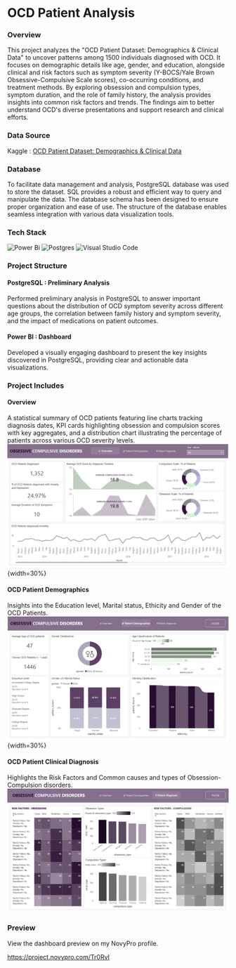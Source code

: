 # OCD Patient Analysis

### Overview 

This project analyzes the "OCD Patient Dataset: Demographics & Clinical Data" to uncover patterns among 1500 individuals diagnosed with OCD. It focuses on demographic details like age, gender, and education, alongside clinical and risk factors such as symptom severity (Y-BOCS/Yale Brown Obsessive-Compulsive Scale scores), co-occurring conditions, and treatment methods. By exploring obsession and compulsion types, symptom duration, and the role of family history, the analysis provides insights into common risk factors and trends. The findings aim to better understand OCD's diverse presentations and support research and clinical efforts.

### Data Source 

Kaggle : [OCD Patient Dataset: Demographics & Clinical Data](https://www.kaggle.com/datasets/ohinhaque/ocd-patient-dataset-demographics-and-clinical-data)

### Database
To facilitate data management and analysis, PostgreSQL database was used to store the dataset. SQL provides a robust and efficient way to query and manipulate the data. The database schema has been designed to ensure proper organization and ease of use. The structure of the database enables seamless integration with various data visualization tools.

### Tech Stack 
![Power Bi](https://img.shields.io/badge/power_bi-F2C811?style=for-the-badge&logo=powerbi&logoColor=black)
![Postgres](https://img.shields.io/badge/postgres-%23316192.svg?style=for-the-badge&logo=postgresql&logoColor=white)
![Visual Studio Code](https://img.shields.io/badge/Visual%20Studio%20Code-0078d7.svg?style=for-the-badge&logo=visual-studio-code&logoColor=white)

### Project Structure

#### PostgreSQL : Preliminary Analysis

Performed preliminary analysis in PostgreSQL to answer important questions about the distribution of OCD symptom severity across different age groups, the correlation between family history and symptom severity, and the impact of medications on patient outcomes.

#### Power BI : Dashboard 

Developed a visually engaging dashboard to present the key insights discovered in PostgreSQL, providing clear and actionable data visualizations. 

### Project Includes

#### Overview 

A statistical summary of OCD patients featuring line charts tracking diagnosis dates, KPI cards highlighting obsession and compulsion scores with key aggregates, and a distribution chart illustrating the percentage of patients across various OCD severity levels. 
![Overview Page](Images\overview.png){width=30%}

#### OCD Patient Demographics

Insights into the Education level, Marital status, Ethicity and Gender of the OCD Patients. 
![Patient Demographics](Images\patient_demographics.png){width=30%}

#### OCD Patient Clinical Diagnosis 

Highlights the Risk Factors and Common causes and types of Obsession-Compulsion disorders.  
![Patient Diagnosis](Images\patient_diagnosis.png)

### Preview

View the dashboard preview on my NovyPro profile. 

https://project.novypro.com/Tr0RvI